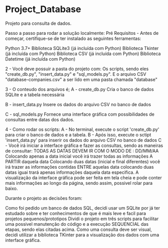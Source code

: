 # Project_Database
Projeto para consulta de dados.

Passo a passo para rodar a solução localmente:
Pré Requisitos -
Antes de começar, certifique-se de ter instalado as seguintes ferramentas:

Python 3.7+
Biblioteca SQLite3 (já incluída com Python)
Biblioteca Tkinter (já incluída com Python)
Biblioteca CSV (já incluída com Python)
Biblioteca Datetime (já incluída com Python)

2 - Você deve possuir a pasta do projeto com: 
Os scripts, sendo eles "create_db.py", "insert_data.py" e "sql_models.py".
E o arquivo CSV "database-companies.csv" a ser lido em uma pasta chamada "database"

3 - O conteudo dos arquivos é;
A - create_db.py
Cria o banco de dados SQLite e a tabela necessária

B - insert_data.py
Insere os dados do arquivo CSV no banco de dados

C - sql_models.py
Fornece uma interface gráfica com possibilidades de consultas entre datas dos dados.

4 - Como rodar os scripts:
A - No terminal, execute o script 'create_db.py' para criar o banco de dados e a tabela.
B - Após isso, execute o sctipt 'insert_data.py' para inserir os dados do arquivo CSV no banco de dados
C - Você irá iniciar a interface gráfica e fazer as consultas, sendo as maneiras de consultar:
    TODAS AS DATAS DEVEM IR COM O MODO DE : DD/MM/AA
    Colocando apenas a data inicial você irá trazer todas as informações A PARTIR daquela data
    Colocando duas datas (inicial e final diferentes) você irá trazer as informações contidas ENTRE aquelas data
    colocando duas datas iguai trará apenas informações daquela data especifica.
    A visualização da interface gráfica pode ser feita em tela cheia e pode conter mais informações ao longo da página, sendo assim, possivel rolar para baixo.

Durante o projeto as decisões foram:

Como foi pedido um banco de dados SQL, decidi usar um SQLite por já ter estudado sobre e ter conhecimentos de que é mais leve e facil para projetos pequenos/prototipos
Dividi o projeto em três scripts para facilitar uma possivel manutenção do código e a execução SEQUENCIAL das etapas, sendo elas citadas acima.
Como uma consulta deve ser visual, decidi utilizar a biblioteca TKinter para a visualização dos dados com uma interface gráfica.
